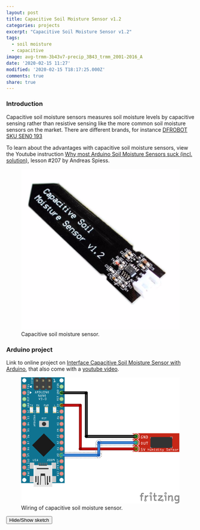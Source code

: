 ```yaml
---
layout: post
title: Capacitive Soil Moisture Sensor v1.2
categories: projects
excerpt: "Capacitive Soil Moisture Sensor v1.2"
tags:
  - soil moisture
  - capacitive
image: avg-trmm-3b43v7-precip_3B43_trmm_2001-2016_A
date: '2020-02-15 11:27'
modified: '2020-02-15 T18:17:25.000Z'
comments: true
share: true
---
```

<script src="https://karttur.github.io/common/assets/js/karttur/togglediv.js"></script>

### Introduction

Capacitive soil moisture sensors measures soil moisture levels by capacitive sensing rather than resistive sensing like the more common soil moisture sensors on the market. There are different brands, for instance [DFROBOT SKU SEN0 193](https://wiki.dfrobot.com/Capacitive_Soil_Moisture_Sensor_SKU_SEN0193)

To learn about the advantages with capacitive soil moisture sensors, view the Youtube instruction [Why most Arduino Soil Moisture Sensors suck (incl. solution)](https://www.youtube.com/watch?v=udmJyncDvw0&t=134s), lesson \#207 by Andreas Spiess.

<figure>
<img src="../../images/capacitive-sm-v1-2.png">
<figcaption> Capacitive soil moisture sensor. </figcaption>
</figure>

### Arduino project

Link to online project on [Interface Capacitive Soil Moisture Sensor with Arduino](https://how2electronics.com/interface-capacitive-soil-moisture-sensor-with-arduino/), that also come with a [youtube video](https://www.youtube.com/watch?v=9h3JKwUsn2A).

<figure>
<img src="../../images/nano-capacitive-sm-v1-2_bb.png">
<figcaption> Wiring of capacitive soil moisture sensor. </figcaption>
</figure>

<button id= "toggleCapSM" onclick="hiddencode('CapSM')">Hide/Show sketch</button>

<div id="CapSM" style="display:none">
{% capture text-capture %}
{% raw %}

```
const int AirValue = 620;   //you need to replace this value with Value_1
const int WaterValue = 310;  //you need to replace this value with Value_2
int soilMoistureValue = 0;
int soilmoisturepercent=0;
void setup() {
  Serial.begin(9600); // open serial port, set the baud rate to 9600 bps
}
void loop() {
soilMoistureValue = analogRead(A0);  //put Sensor insert into soil
Serial.println(soilMoistureValue);
soilmoisturepercent = map(soilMoistureValue, AirValue, WaterValue, 0, 100);
if(soilmoisturepercent > 100)
{
  Serial.println("100 %");
}
else if(soilmoisturepercent <0)
{
  Serial.println("0 %");
}
else if(soilmoisturepercent >0 && soilmoisturepercent < 100)
{
  Serial.print(soilmoisturepercent);
  Serial.println("%");
}
delay(250);
}
```
{% endraw %}
{% endcapture %}
{% include widgets/toggle-code.html  toggle-text=text-capture  %}
</div>
